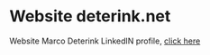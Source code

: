 # Website deterink.net
Website Marco Deterink
LinkedIN profile, [click here](https://www.linkedin.com/in/deterink/)
